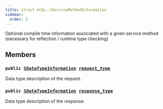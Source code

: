```yaml
---
title: struct eCAL::SServiceMethodInformation
sidebar:
  order: 2
---
```


Optional compile time information associated with a given service method (necessary for reflection / runtime type checking)

## Members

### `public `[`SDataTypeInformation`](src/content/docs/doxygen/md/eCAL::SDataTypeInformation.md#d7/d0f/structeCAL_1_1SDataTypeInformation)` `[`request_type`](#df/d6a/structeCAL_1_1SServiceMethodInformation_1a920ab893f1375ff4e639e57460a48337) 

Data type description of the request.

### `public `[`SDataTypeInformation`](src/content/docs/doxygen/md/eCAL::SDataTypeInformation.md#d7/d0f/structeCAL_1_1SDataTypeInformation)` `[`response_type`](#df/d6a/structeCAL_1_1SServiceMethodInformation_1ac8b4257ece72a0b3dbda461692730662) 

Data type description of the response.

